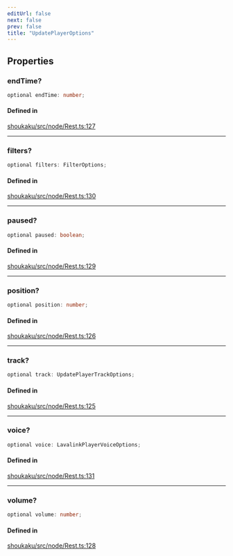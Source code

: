 ```yaml
---
editUrl: false
next: false
prev: false
title: "UpdatePlayerOptions"
---
```


## Properties

<a id="endtime" name="endtime"></a>

### endTime?

```ts
optional endTime: number;
```

#### Defined in

[shoukaku/src/node/Rest.ts:127](https://github.com/shipgirlproject/shoukaku/blob/049b5dc536f3b28e41c5423a707d8a02ac9377a7/src/node/Rest.ts#L127)

***

<a id="filters" name="filters"></a>

### filters?

```ts
optional filters: FilterOptions;
```

#### Defined in

[shoukaku/src/node/Rest.ts:130](https://github.com/shipgirlproject/shoukaku/blob/049b5dc536f3b28e41c5423a707d8a02ac9377a7/src/node/Rest.ts#L130)

***

<a id="paused" name="paused"></a>

### paused?

```ts
optional paused: boolean;
```

#### Defined in

[shoukaku/src/node/Rest.ts:129](https://github.com/shipgirlproject/shoukaku/blob/049b5dc536f3b28e41c5423a707d8a02ac9377a7/src/node/Rest.ts#L129)

***

<a id="position" name="position"></a>

### position?

```ts
optional position: number;
```

#### Defined in

[shoukaku/src/node/Rest.ts:126](https://github.com/shipgirlproject/shoukaku/blob/049b5dc536f3b28e41c5423a707d8a02ac9377a7/src/node/Rest.ts#L126)

***

<a id="track" name="track"></a>

### track?

```ts
optional track: UpdatePlayerTrackOptions;
```

#### Defined in

[shoukaku/src/node/Rest.ts:125](https://github.com/shipgirlproject/shoukaku/blob/049b5dc536f3b28e41c5423a707d8a02ac9377a7/src/node/Rest.ts#L125)

***

<a id="voice" name="voice"></a>

### voice?

```ts
optional voice: LavalinkPlayerVoiceOptions;
```

#### Defined in

[shoukaku/src/node/Rest.ts:131](https://github.com/shipgirlproject/shoukaku/blob/049b5dc536f3b28e41c5423a707d8a02ac9377a7/src/node/Rest.ts#L131)

***

<a id="volume" name="volume"></a>

### volume?

```ts
optional volume: number;
```

#### Defined in

[shoukaku/src/node/Rest.ts:128](https://github.com/shipgirlproject/shoukaku/blob/049b5dc536f3b28e41c5423a707d8a02ac9377a7/src/node/Rest.ts#L128)
